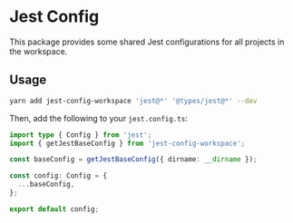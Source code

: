 # Jest Config

This package provides some shared Jest configurations for all projects in the workspace.

## Usage

```bash
yarn add jest-config-workspace 'jest@*' '@types/jest@*' --dev
```

Then, add the following to your `jest.config.ts`:

```ts
import type { Config } from 'jest';
import { getJestBaseConfig } from 'jest-config-workspace';

const baseConfig = getJestBaseConfig({ dirname: __dirname });

const config: Config = {
  ...baseConfig,
};

export default config;
```
